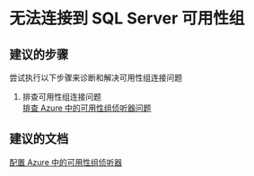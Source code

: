 <properties
    pageTitle="I can't connect to SQL Server Availability Group"
    description="无法连接到 SQL Server 可用性组"
    service="microsoft.classiccompute"
    resource="virtualmachines"
    authors="michco"
    displayOrder="26"
    selfHelpType="resource"
    supportTopicIds=""
    resourceTags="WindowsSQL"
    productPesIds="14749"
    cloudEnvironments="public"
/>
    

# 无法连接到 SQL Server 可用性组

## **建议的步骤**
尝试执行以下步骤来诊断和解决可用性组连接问题

1. 排查可用性组连接问题 <br>
[排查 Azure 中的可用性组侦听器问题](https://blogs.msdn.microsoft.com/alwaysonpro/2016/02/01/troubleshooting-availability-group-listener-in-azure/)

## **建议的文档**
[配置 Azure 中的可用性组侦听器](https://docs.azure.cn/zh-cn/virtual-machines/windows/sqlclassic/virtual-machines-windows-classic-portal-sql-alwayson-availability-groups/)


<!--HONumber=Jul16_HO3-->


